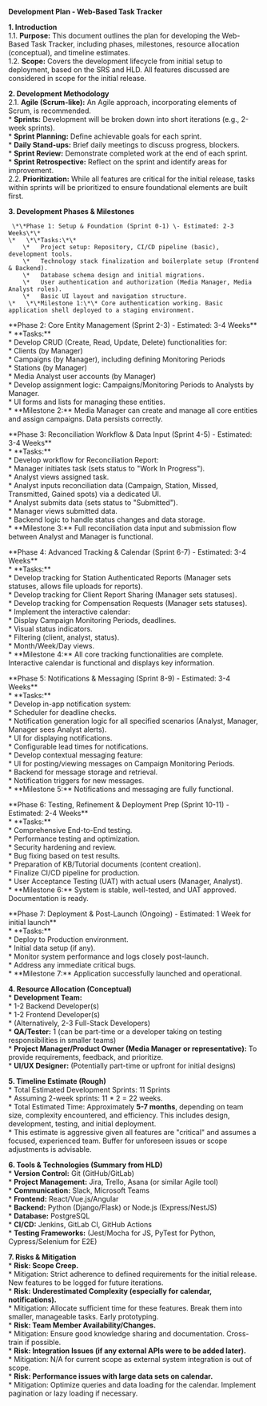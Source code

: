 

**Development Plan \- Web-Based Task Tracker**

**1\. Introduction**  
1.1. **Purpose:** This document outlines the plan for developing the Web-Based Task Tracker, including phases, milestones, resource allocation (conceptual), and timeline estimates.  
1.2. **Scope:** Covers the development lifecycle from initial setup to deployment, based on the SRS and HLD. All features discussed are considered in scope for the initial release.

**2\. Development Methodology**  
2.1. **Agile (Scrum-like):** An Agile approach, incorporating elements of Scrum, is recommended.  
\* **Sprints:** Development will be broken down into short iterations (e.g., 2-week sprints).  
\* **Sprint Planning:** Define achievable goals for each sprint.  
\* **Daily Stand-ups:** Brief daily meetings to discuss progress, blockers.  
\* **Sprint Review:** Demonstrate completed work at the end of each sprint.  
\* **Sprint Retrospective:** Reflect on the sprint and identify areas for improvement.  
2.2. **Prioritization:** While all features are critical for the initial release, tasks within sprints will be prioritized to ensure foundational elements are built first.

**3\. Development Phases & Milestones**

     \*\*Phase 1: Setup & Foundation (Sprint 0-1) \- Estimated: 2-3 Weeks\*\*  
    \*   \*\*Tasks:\*\*  
        \*   Project setup: Repository, CI/CD pipeline (basic), development tools.  
        \*   Technology stack finalization and boilerplate setup (Frontend & Backend).  
        \*   Database schema design and initial migrations.  
        \*   User authentication and authorization (Media Manager, Media Analyst roles).  
        \*   Basic UI layout and navigation structure.  
    \*   \*\*Milestone 1:\*\* Core authentication working. Basic application shell deployed to a staging environment.

\*\*Phase 2: Core Entity Management (Sprint 2-3) \- Estimated: 3-4 Weeks\*\*  
    \*   \*\*Tasks:\*\*  
        \*   Develop CRUD (Create, Read, Update, Delete) functionalities for:  
            \*   Clients (by Manager)  
            \*   Campaigns (by Manager), including defining Monitoring Periods  
            \*   Stations (by Manager)  
            \*   Media Analyst user accounts (by Manager)  
        \*   Develop assignment logic: Campaigns/Monitoring Periods to Analysts by Manager.  
        \*   UI forms and lists for managing these entities.  
    \*   \*\*Milestone 2:\*\* Media Manager can create and manage all core entities and assign campaigns. Data persists correctly.

\*\*Phase 3: Reconciliation Workflow & Data Input (Sprint 4-5) \- Estimated: 3-4 Weeks\*\*  
    \*   \*\*Tasks:\*\*  
        \*   Develop workflow for Reconciliation Report:  
            \*   Manager initiates task (sets status to "Work In Progress").  
            \*   Analyst views assigned task.  
            \*   Analyst inputs reconciliation data (Campaign, Station, Missed, Transmitted, Gained spots) via a dedicated UI.  
            \*   Analyst submits data (sets status to "Submitted").  
        \*   Manager views submitted data.  
        \*   Backend logic to handle status changes and data storage.  
    \*   \*\*Milestone 3:\*\* Full reconciliation data input and submission flow between Analyst and Manager is functional.

\*\*Phase 4: Advanced Tracking & Calendar (Sprint 6-7) \- Estimated: 3-4 Weeks\*\*  
    \*   \*\*Tasks:\*\*  
        \*   Develop tracking for Station Authenticated Reports (Manager sets statuses, allows file uploads for reports).  
        \*   Develop tracking for Client Report Sharing (Manager sets statuses).  
        \*   Develop tracking for Compensation Requests (Manager sets statuses).  
        \*   Implement the interactive calendar:  
            \*   Display Campaign Monitoring Periods, deadlines.  
            \*   Visual status indicators.  
            \*   Filtering (client, analyst, status).  
            \*   Month/Week/Day views.  
    \*   \*\*Milestone 4:\*\* All core tracking functionalities are complete. Interactive calendar is functional and displays key information.

\*\*Phase 5: Notifications & Messaging (Sprint 8-9) \- Estimated: 3-4 Weeks\*\*  
    \*   \*\*Tasks:\*\*  
        \*   Develop in-app notification system:  
            \*   Scheduler for deadline checks.  
            \*   Notification generation logic for all specified scenarios (Analyst, Manager, Manager sees Analyst alerts).  
            \*   UI for displaying notifications.  
            \*   Configurable lead times for notifications.  
        \*   Develop contextual messaging feature:  
            \*   UI for posting/viewing messages on Campaign Monitoring Periods.  
            \*   Backend for message storage and retrieval.  
            \*   Notification triggers for new messages.  
    \*   \*\*Milestone 5:\*\* Notifications and messaging are fully functional.

\*\*Phase 6: Testing, Refinement & Deployment Prep (Sprint 10-11) \- Estimated: 2-4 Weeks\*\*  
    \*   \*\*Tasks:\*\*  
        \*   Comprehensive End-to-End testing.  
        \*   Performance testing and optimization.  
        \*   Security hardening and review.  
        \*   Bug fixing based on test results.  
        \*   Preparation of KB/Tutorial documents (content creation).  
        \*   Finalize CI/CD pipeline for production.  
        \*   User Acceptance Testing (UAT) with actual users (Manager, Analyst).  
    \*   \*\*Milestone 6:\*\* System is stable, well-tested, and UAT approved. Documentation is ready.

\*\*Phase 7: Deployment & Post-Launch (Ongoing) \- Estimated: 1 Week for initial launch\*\*  
    \*   \*\*Tasks:\*\*  
        \*   Deploy to Production environment.  
        \*   Initial data setup (if any).  
        \*   Monitor system performance and logs closely post-launch.  
        \*   Address any immediate critical bugs.  
    \*   \*\*Milestone 7:\*\* Application successfully launched and operational.  
   

**4\. Resource Allocation (Conceptual)**  
\* **Development Team:**  
\* 1-2 Backend Developer(s)  
\* 1-2 Frontend Developer(s)  
\* (Alternatively, 2-3 Full-Stack Developers)  
\* **QA/Tester:** 1 (can be part-time or a developer taking on testing responsibilities in smaller teams)  
\* **Project Manager/Product Owner (Media Manager or representative):** To provide requirements, feedback, and prioritize.  
\* **UI/UX Designer:** (Potentially part-time or upfront for initial designs)

**5\. Timeline Estimate (Rough)**  
\* Total Estimated Development Sprints: 11 Sprints  
\* Assuming 2-week sprints: 11 \* 2 \= 22 weeks.  
\* Total Estimated Time: Approximately **5-7 months**, depending on team size, complexity encountered, and efficiency. This includes design, development, testing, and initial deployment.  
\* This estimate is aggressive given all features are "critical" and assumes a focused, experienced team. Buffer for unforeseen issues or scope adjustments is advisable.

**6\. Tools & Technologies (Summary from HLD)**  
\* **Version Control:** Git (GitHub/GitLab)  
\* **Project Management:** Jira, Trello, Asana (or similar Agile tool)  
\* **Communication:** Slack, Microsoft Teams  
\* **Frontend:** React/Vue.js/Angular  
\* **Backend:** Python (Django/Flask) or Node.js (Express/NestJS)  
\* **Database:** PostgreSQL  
\* **CI/CD:** Jenkins, GitLab CI, GitHub Actions  
\* **Testing Frameworks:** (Jest/Mocha for JS, PyTest for Python, Cypress/Selenium for E2E)

**7\. Risks & Mitigation**  
\* **Risk: Scope Creep.**  
\* Mitigation: Strict adherence to defined requirements for the initial release. New features to be logged for future iterations.  
\* **Risk: Underestimated Complexity (especially for calendar, notifications).**  
\* Mitigation: Allocate sufficient time for these features. Break them into smaller, manageable tasks. Early prototyping.  
\* **Risk: Team Member Availability/Changes.**  
\* Mitigation: Ensure good knowledge sharing and documentation. Cross-train if possible.  
\* **Risk: Integration Issues (if any external APIs were to be added later).**  
\* Mitigation: N/A for current scope as external system integration is out of scope.  
\* **Risk: Performance issues with large data sets on calendar.**  
\* Mitigation: Optimize queries and data loading for the calendar. Implement pagination or lazy loading if necessary.

